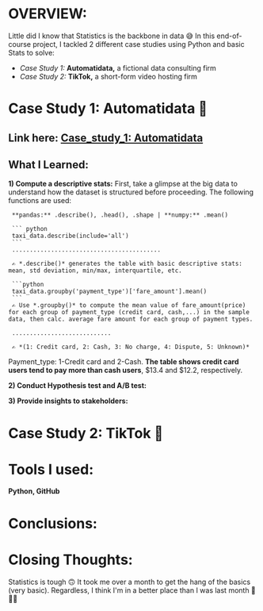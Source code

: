 # OVERVIEW:
Little did I know that Statistics is the backbone in data 😅 In this end-of-course project, I tackled 2 different case studies using Python and basic Stats to solve:
- *Case Study 1:* **Automatidata,** a fictional data consulting firm
- *Case Study 2:* **TikTok,** a short-form video hosting firm

# Case Study 1: Automatidata 🚕
## Link here: [Case_study_1: Automatidata](https://github.com/amy941/Google_Advanced_Module-4_Statistics/blob/main/Case_Study_1_%20Automatidata.ipynb)

## What I Learned:
  
  **1) Compute a descriptive stats:**
     First, take a glimpse at the big data to understand how the dataset is structured before proceeding. The following functions are used:
  
     **pandas:** .describe(), .head(), .shape | **numpy:** .mean()
     
     ``` python
     taxi_data.describe(include='all')
     ```
     ..........................................
  
     ✍ *.describe()* generates the table with basic descriptive stats: mean, std deviation, min/max, interquartile, etc.

     ```python
     taxi_data.groupby('payment_type')['fare_amount'].mean()
     ```
     ✍ Use *.groupby()* to compute the mean value of fare_amount(price) for each group of payment_type (credit card, cash,...) in the sample data, then calc. average fare amount for each group of payment types.

     ............................

     ✍ *(1: Credit card, 2: Cash, 3: No charge, 4: Dispute, 5: Unknown)*
  
  Payment_type: 1-Credit card and 2-Cash. **The table shows credit card users tend to pay more than cash users**, $13.4 and $12.2, respectively.
     

  **2) Conduct Hypothesis test and A/B test:**

  
  **3) Provide insights to stakeholders:** 





# Case Study 2: TikTok 🎵




# Tools I used:
**Python, GitHub**

# Conclusions:

# Closing Thoughts:
Statistics is tough 🙃 It took me over a month to get the hang of the basics (very basic). Regardless, I think I'm in a better place than I was last month 🐌🐌🐌
